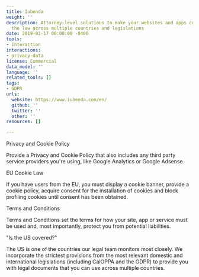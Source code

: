 ```yaml
---
title: Iubenda
weight: ''
description: Attorney-level solutions to make your websites and apps compliant with
  the law across multiple countries and legislations
date: 2019-03-17 00:00:00 -0400
tools:
- Interaction
interactions:
- privacy-data
license: Commercial
data_model: ''
language: ''
related_tools: []
tags:
- GDPR
urls:
  website: https://www.iubenda.com/en/
  github: ''
  twitter: ''
  other: ''
resources: []

---
```

Privacy and Cookie Policy

Provide a Privacy and Cookie Policy that also includes any third party service providers you're using, like Google Analytics or Google Adsense.

EU Cookie Law

If you have users from the EU, you must display a cookie banner, provide a cookie policy, acquire consent for the installation of cookies and block profiling cookies until consent has been obtained.

Terms and Conditions

Terms and Conditions set the terms for how your site, app or service must be used and, most importantly, protect you from potential liabilities.

"Is the US covered?"

The US is one of the countries our legal team monitors most closely. We incorporate the strictest provisions from the most relevant domestic and international legislations (including CalOPPA and the GDPR) to provide you with legal documents that you can use across multiple countries.